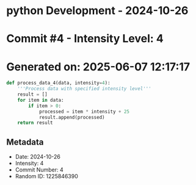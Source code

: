 ﻿# python Development - 2024-10-26
# Commit #4 - Intensity Level: 4
# Generated on: 2025-06-07 12:17:17
```python
def process_data_4(data, intensity=4):
    '''Process data with specified intensity level'''
    result = []
    for item in data:
        if item > 0:
            processed = item * intensity + 25
            result.append(processed)
    return result
```
## Metadata
- Date: 2024-10-26
- Intensity: 4
- Commit Number: 4
- Random ID: 1225846390
